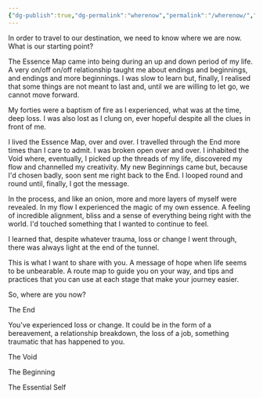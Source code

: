 ```yaml
---
{"dg-publish":true,"dg-permalink":"wherenow","permalink":"/wherenow/","dgHomeLink":true,"dgPassFrontmatter":false}
---
```



In order to travel to our destination, we need to know where we are now. What is our starting point?

The Essence Map came into being during an up and down period of my life. A very on/off on/off relationship taught me about endings and beginnings, and endings and more beginnings. I was slow to learn but, finally, I realised that some things are not meant to last and, until we are willing to let go, we cannot move forward.

My forties were a baptism of fire as I experienced, what was at the time, deep loss. I was also lost as I clung on, ever hopeful despite all the clues in front of me.

I lived the Essence Map, over and over. I travelled through the End more times than I care to admit. I was broken open over and over. I inhabited the Void where, eventually, I picked up the threads of my life, discovered my flow and channelled my creativity. My new Beginnings came but, because I'd chosen badly, soon sent me right back to the End. I looped round and round until, finally, I got the message.

In the process, and like an onion, more and more layers of myself were revealed. In my flow I experienced the magic of my own essence. A feeling of incredible alignment, bliss and a sense of everything being right with the world. I'd touched something that I wanted to continue to feel.

I learned that, despite whatever trauma, loss or change I went through, there was always light at the end of the tunnel.

This is what I want to share with you. A message of hope when life seems to be unbearable. A route map to guide you on your way, and tips and practices that you can use at each stage that make your journey easier.

So, where are you now?

The End

You've experienced loss or change. It could be in the form of a bereavement, a relationship breakdown, the loss of a job, something traumatic that has happened to you.

The Void

The Beginning

The Essential Self